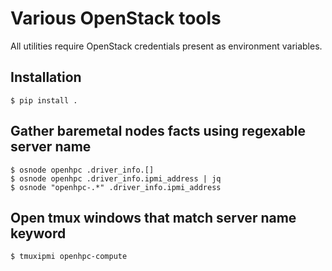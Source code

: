 # Various OpenStack tools

All utilities require OpenStack credentials present as environment variables.

## Installation

    $ pip install .

## Gather baremetal nodes facts using regexable server name

    $ osnode openhpc .driver_info.[]
    $ osnode openhpc .driver_info.ipmi_address | jq
    $ osnode "openhpc-.*" .driver_info.ipmi_address

## Open tmux windows that match server name keyword

    $ tmuxipmi openhpc-compute
